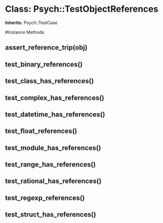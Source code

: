 # Class: Psych::TestObjectReferences
**Inherits:** Psych::TestCase
    




#Instance Methods
## assert_reference_trip(obj) [](#method-i-assert_reference_trip)

## test_binary_references() [](#method-i-test_binary_references)

## test_class_has_references() [](#method-i-test_class_has_references)

## test_complex_has_references() [](#method-i-test_complex_has_references)

## test_datetime_has_references() [](#method-i-test_datetime_has_references)

## test_float_references() [](#method-i-test_float_references)

## test_module_has_references() [](#method-i-test_module_has_references)

## test_range_has_references() [](#method-i-test_range_has_references)

## test_rational_has_references() [](#method-i-test_rational_has_references)

## test_regexp_references() [](#method-i-test_regexp_references)

## test_struct_has_references() [](#method-i-test_struct_has_references)

